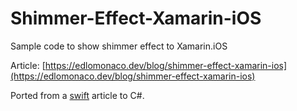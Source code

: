 # Shimmer-Effect-Xamarin-iOS

Sample code to show shimmer effect to Xamarin.iOS

Article: [https://edlomonaco.dev/blog/shimmer-effect-xamarin-ios](https://edlomonaco.dev/blog/shimmer-effect-xamarin-ios)

Ported from a [swift](https://www.swiftdevcenter.com/uiview-shimmer-effect-swift-5/) article to C#.
